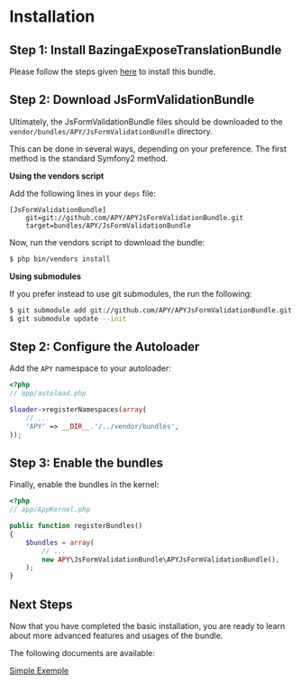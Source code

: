 Installation============## Step 1: Install BazingaExposeTranslationBundlePlease follow the steps given [here](https://github.com/Bazinga/BazingaExposeTranslationBundle/blob/master/README.markdown) to install this bundle.## Step 2: Download JsFormValidationBundleUltimately, the JsFormValidationBundle files should be downloaded to the`vendor/bundles/APY/JsFormValidationBundle` directory.This can be done in several ways, depending on your preference. The firstmethod is the standard Symfony2 method.**Using the vendors script**Add the following lines in your `deps` file:```[JsFormValidationBundle]    git=git://github.com/APY/APYJsFormValidationBundle.git    target=bundles/APY/JsFormValidationBundle```Now, run the vendors script to download the bundle:```bash$ php bin/vendors install```**Using submodules**If you prefer instead to use git submodules, the run the following:```bash$ git submodule add git://github.com/APY/APYJsFormValidationBundle.git vendor/bundles/APY/JsFormValidationBundle$ git submodule update --init```## Step 2: Configure the AutoloaderAdd the `APY` namespace to your autoloader:```php<?php// app/autoload.php$loader->registerNamespaces(array(    // ...    'APY' => __DIR__.'/../vendor/bundles',));```## Step 3: Enable the bundlesFinally, enable the bundles in the kernel:```php<?php// app/AppKernel.phppublic function registerBundles(){    $bundles = array(        // ...        new APY\JsFormValidationBundle\APYJsFormValidationBundle(),    );}```## Next StepsNow that you have completed the basic installation, you are ready to learn about more advanced features and usagesof the bundle.The following documents are available:[Simple Exemple](https://github.com/APY/APYJsFormValidationBundle/blob/master/Resources/doc/simple_example.md)